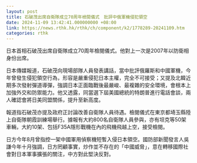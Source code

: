 ```yaml
---
layout: post
title: 石破茂出席自衛隊成立70周年檢閱儀式　批評中俄軍機侵犯領空
date: 2024-11-09 13:42:41.000000000 +08:00
link: https://news.rthk.hk/rthk/ch/component/k2/1778289-20241109.htm
categories: rthk
---
```


日本首相石破茂出席自衛隊成立70周年檢閱儀式。他對上一次是2007年以防衛相身份出席。

日本傳媒報道，石破茂向現場部隊人員發表講話，當中批評俄羅斯和中國軍機，今年曾發生侵犯領空行為，形容是嚴重侵犯日本主權，完全不可接受；又提及北韓近期多次發射彈道導彈，強調日本正面臨戰後最嚴峻、最複雜的安全環境，會根本上加強外交和防禦能力。他又透露，同當選下屆美國總統的特朗普進行電話會談，兩人確認會將日美同盟關係，提升至新高度。

報道指石破茂亦提及政府正討論改善自衛隊人員待遇。檢閱儀式在東京都埼玉縣陸上自衛隊朝霞訓練場舉行。據報有大約800名自衛隊人員參與，亦有坦克等50架車輛，大約10架、包括F35A隱形戰機在內的飛機飛越上空，接受檢閱。

日方今年8月曾指控一架中國軍用偵察機短暫入侵日本領空。國防部新聞發言人吳謙今年十月強調，日方罔顧事實，炒作並不存在的「中國威脅」，意在轉移國際社會對日本軍事擴張的關注，中方對此堅決反對。
